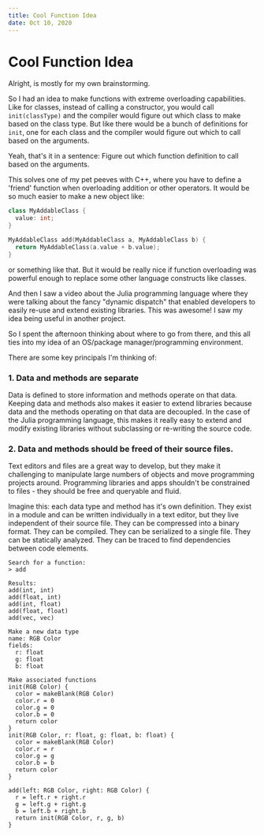 ```yaml
---
title: Cool Function Idea
date: Oct 10, 2020
---
```


# Cool Function Idea

Alright, is mostly for my own brainstorming.

So I had an idea to make functions with extreme overloading capabilities. Like for classes, instead of calling a constructor, you would call `init(classType)` and the compiler would figure out which class to make based on the class type. But like there would be a bunch of definitions for `init`, one for each class and the compiler would figure out which to call based on the arguments.

Yeah, that's it in a sentence: Figure out which function definition to call based on the arguments.

This solves one of my pet peeves with C++, where you have to define a 'friend' function when overloading addition or other operators. It would be so much easier to make a new object like:
```c++
class MyAddableClass {
  value: int;
}

MyAddableClass add(MyAddableClass a, MyAddableClass b) {
  return MyAddableClass(a.value + b.value);
}
```

or something like that. But it would be really nice if function overloading was powerful enough to replace some other language constructs like classes.

And then I saw a video about the Julia programming language where they were talking about the fancy "dynamic dispatch" that enabled developers to easily re-use and extend existing libraries. This was awesome! I saw my idea being useful in another project.

So I spent the afternoon thinking about where to go from there, and this all ties into my idea of an OS/package manager/programming environment.

There are some key principals I'm thinking of:

### 1. Data and methods are separate
Data is defined to store information and methods operate on that data. Keeping data and methods also makes it easier to extend libraries because data and the methods operating on that data are decoupled. In the case of the Julia programming language, this makes it really easy to extend and modify existing libraries without subclassing or re-writing the source code.

### 2. Data and methods should be freed of their source files.
Text editors and files are a great way to develop, but they make it challenging to manipulate large numbers of objects and move programming projects around. Programming libraries and apps shouldn't be constrained to files - they should be free and queryable and fluid.

Imagine this: each data type and method has it's own definition. They exist in a module and can be written individually in a text editor, but they live independent of their source file. They can be compressed into a binary format. They can be compiled. They can be serialized to a single file. They can be statically analyzed. They can be traced to find dependencies between code elements.

```
Search for a function:
> add

Results:
add(int, int)
add(float, int)
add(int, float)
add(float, float)
add(vec, vec)
```

```
Make a new data type
name: RGB Color
fields:
  r: float
  g: float
  b: float

Make associated functions
init(RGB Color) {
  color = makeBlank(RGB Color)
  color.r = 0
  color.g = 0
  color.b = 0
  return color
}
init(RGB Color, r: float, g: float, b: float) {
  color = makeBlank(RGB Color)
  color.r = r
  color.g = g
  color.b = b
  return color
}

add(left: RGB Color, right: RGB Color) {
  r = left.r + right.r
  g = left.g + right.g
  b = left.b + right.b
  return init(RGB Color, r, g, b)
}
```
